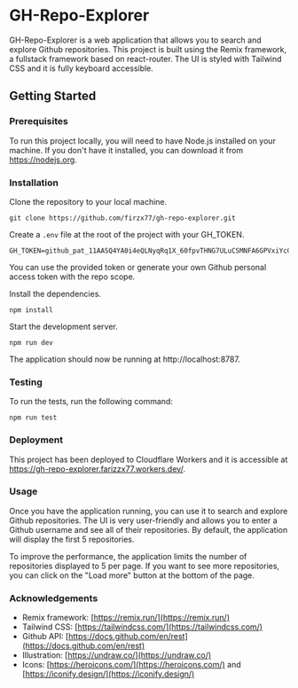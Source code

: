 # GH-Repo-Explorer

GH-Repo-Explorer is a web application that allows you to search and explore Github repositories. This project is built using the Remix framework, a fullstack framework based on react-router. The UI is styled with Tailwind CSS and it is fully keyboard accessible.

## Getting Started

### Prerequisites

To run this project locally, you will need to have Node.js installed on your machine. If you don't have it installed, you can download it from https://nodejs.org.

### Installation

Clone the repository to your local machine.

```
git clone https://github.com/firzx77/gh-repo-explorer.git
```

Create a `.env` file at the root of the project with your GH_TOKEN.

```
GH_TOKEN=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
```

You can use the provided token or generate your own Github personal access token with the repo scope.

Install the dependencies.

```
npm install
```

Start the development server.

```
npm run dev
```

The application should now be running at http://localhost:8787.

### Testing

To run the tests, run the following command:

```
npm run test
```

### Deployment

This project has been deployed to Cloudflare Workers and it is accessible at https://gh-repo-explorer.farizzx77.workers.dev/.

### Usage

Once you have the application running, you can use it to search and explore Github repositories. The UI is very user-friendly and allows you to enter a Github username and see all of their repositories. By default, the application will display the first 5 repositories.

To improve the performance, the application limits the number of repositories displayed to 5 per page. If you want to see more repositories, you can click on the "Load more" button at the bottom of the page.

### Acknowledgements

- Remix framework: [https://remix.run/](https://remix.run/)
- Tailwind CSS: [https://tailwindcss.com/](https://tailwindcss.com/)
- Github API: [https://docs.github.com/en/rest](https://docs.github.com/en/rest)
- Illustration: [https://undraw.co/](https://undraw.co/)
- Icons: [https://heroicons.com/](https://heroicons.com/) and [https://iconify.design/](https://iconify.design/)
